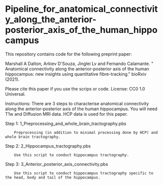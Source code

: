 # Pipeline_for_anatomical_connectivity_along_the_anterior-posterior_axis_of_the_human_hippocampus

This repository contains code for the following preprint paper:

Marshall A Dalton, Arkiev D'Souza, Jinglei Lv and Fernando Calamante. " Anatomical connectivity along the anterior-posterior axis of the human hippocampus: new insights using quantitative fibre-tracking." bioRxiv (2021).

Please cite this paper if you use the scrips or code. License: CC0 1.0 Universal.


Instructions:
There are 3 steps to characterise anatomical connectivity along the anterior-posterior axis of the human hippocampus. You will need T1w and Diffusion MRI data. HCP data is used for this paper.

Step 1: 1_Preprocessing_and_whole_brain_tractography.pbs

        Preprocessing (in addition to minimal processing done by HCP) and whole brain tractography.

Step 2: 2_Hippocampus_tractography.pbs

        Use this script to conduct hippocampus tractography.

Step 3: 3_Anterior_posterior_axis_connectivity.pbs

        Use this script to conduct hippocampus tractography specific to the head, body and tail of the hippocampus.

